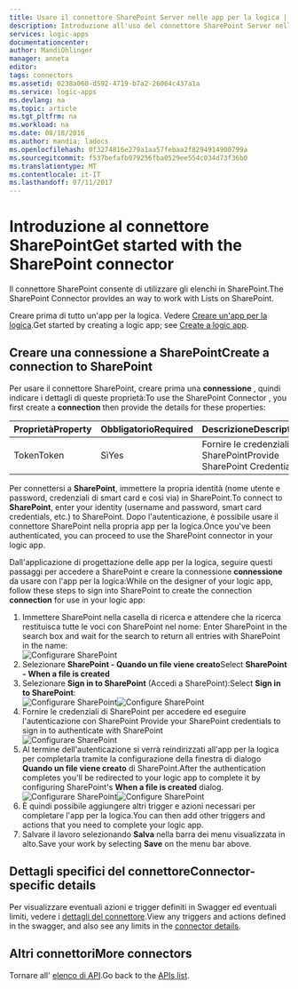 ```yaml
---
title: Usare il connettore SharePoint Server nelle app per la logica | Microsoft Docs
description: Introduzione all'uso del connettore SharePoint Server nelle app per la logica
services: logic-apps
documentationcenter: 
author: MandiOhlinger
manager: anneta
editor: 
tags: connectors
ms.assetid: 0238a060-d592-4719-b7a2-26064c437a1a
ms.service: logic-apps
ms.devlang: na
ms.topic: article
ms.tgt_pltfrm: na
ms.workload: na
ms.date: 08/18/2016
ms.author: mandia; ladocs
ms.openlocfilehash: 0f3274816e279a1aa57febaa2f8294914900799a
ms.sourcegitcommit: f537befafb079256fba0529ee554c034d73f36b0
ms.translationtype: MT
ms.contentlocale: it-IT
ms.lasthandoff: 07/11/2017
---
```

# <a name="get-started-with-the-sharepoint-connector"></a><span data-ttu-id="a1c9c-103">Introduzione al connettore SharePoint</span><span class="sxs-lookup"><span data-stu-id="a1c9c-103">Get started with the SharePoint connector</span></span>
<span data-ttu-id="a1c9c-104">Il connettore SharePoint consente di utilizzare gli elenchi in SharePoint.</span><span class="sxs-lookup"><span data-stu-id="a1c9c-104">The SharePoint Connector provides an way to work with Lists on SharePoint.</span></span>

<span data-ttu-id="a1c9c-105">Creare prima di tutto un'app per la logica. Vedere [Creare un'app per la logica](../logic-apps/logic-apps-create-a-logic-app.md).</span><span class="sxs-lookup"><span data-stu-id="a1c9c-105">Get started by creating a logic app; see [Create a logic app](../logic-apps/logic-apps-create-a-logic-app.md).</span></span>

## <a name="create-a-connection-to-sharepoint"></a><span data-ttu-id="a1c9c-106">Creare una connessione a SharePoint</span><span class="sxs-lookup"><span data-stu-id="a1c9c-106">Create a connection to SharePoint</span></span>
<span data-ttu-id="a1c9c-107">Per usare il connettore SharePoint, creare prima una **connessione** , quindi indicare i dettagli di queste proprietà:</span><span class="sxs-lookup"><span data-stu-id="a1c9c-107">To use the SharePoint Connector , you first create a **connection** then provide the details for these properties:</span></span> 

| <span data-ttu-id="a1c9c-108">Proprietà</span><span class="sxs-lookup"><span data-stu-id="a1c9c-108">Property</span></span> | <span data-ttu-id="a1c9c-109">Obbligatorio</span><span class="sxs-lookup"><span data-stu-id="a1c9c-109">Required</span></span> | <span data-ttu-id="a1c9c-110">Descrizione</span><span class="sxs-lookup"><span data-stu-id="a1c9c-110">Description</span></span> |
| --- | --- | --- |
| <span data-ttu-id="a1c9c-111">Token</span><span class="sxs-lookup"><span data-stu-id="a1c9c-111">Token</span></span> |<span data-ttu-id="a1c9c-112">Sì</span><span class="sxs-lookup"><span data-stu-id="a1c9c-112">Yes</span></span> |<span data-ttu-id="a1c9c-113">Fornire le credenziali di SharePoint</span><span class="sxs-lookup"><span data-stu-id="a1c9c-113">Provide SharePoint Credentials</span></span> |

<span data-ttu-id="a1c9c-114">Per connettersi a **SharePoint**, immettere la propria identità (nome utente e password, credenziali di smart card e così via) in SharePoint.</span><span class="sxs-lookup"><span data-stu-id="a1c9c-114">To connect to **SharePoint**, enter your identity (username and password, smart card credentials, etc.) to SharePoint.</span></span> <span data-ttu-id="a1c9c-115">Dopo l'autenticazione, è possibile usare il connettore SharePoint nella propria app per la logica.</span><span class="sxs-lookup"><span data-stu-id="a1c9c-115">Once you've been authenticated, you can proceed to use the SharePoint connector  in your logic app.</span></span> 

<span data-ttu-id="a1c9c-116">Dall'applicazione di progettazione delle app per la logica, seguire questi passaggi per accedere a SharePoint e creare la connessione **connessione** da usare con l'app per la logica:</span><span class="sxs-lookup"><span data-stu-id="a1c9c-116">While on the designer of your logic app, follow these steps to sign into SharePoint to create the connection **connection** for use in your logic app:</span></span>

1. <span data-ttu-id="a1c9c-117">Immettere SharePoint nella casella di ricerca e attendere che la ricerca restituisca tutte le voci con SharePoint nel nome: </span><span class="sxs-lookup"><span data-stu-id="a1c9c-117">Enter SharePoint in the search box and wait for the search to return all entries with SharePoint in the name:</span></span>   
   ![Configurare SharePoint][1]  
2. <span data-ttu-id="a1c9c-119">Selezionare **SharePoint - Quando un file viene creato**</span><span class="sxs-lookup"><span data-stu-id="a1c9c-119">Select **SharePoint - When a file is created**</span></span>   
3. <span data-ttu-id="a1c9c-120">Selezionare **Sign in to SharePoint** (Accedi a SharePoint):</span><span class="sxs-lookup"><span data-stu-id="a1c9c-120">Select **Sign in to SharePoint**:</span></span>   
   <span data-ttu-id="a1c9c-121">![Configurare SharePoint][2]</span><span class="sxs-lookup"><span data-stu-id="a1c9c-121">![Configure SharePoint][2]</span></span>    
4. <span data-ttu-id="a1c9c-122">Fornire le credenziali di SharePoint per accedere ed eseguire l'autenticazione con SharePoint </span><span class="sxs-lookup"><span data-stu-id="a1c9c-122">Provide your SharePoint credentials to sign in to authenticate with SharePoint</span></span>   
   ![Configurare SharePoint][3]     
5. <span data-ttu-id="a1c9c-124">Al termine dell'autenticazione si verrà reindirizzati all'app per la logica per completarla tramite la configurazione della finestra di dialogo **Quando un file viene creato** di SharePoint.</span><span class="sxs-lookup"><span data-stu-id="a1c9c-124">After the authentication completes you'll be redirected to your logic app to complete it by configuring SharePoint's **When a file is created** dialog.</span></span>          
   <span data-ttu-id="a1c9c-125">![Configurare SharePoint][4]</span><span class="sxs-lookup"><span data-stu-id="a1c9c-125">![Configure SharePoint][4]</span></span>  
6. <span data-ttu-id="a1c9c-126">È quindi possibile aggiungere altri trigger e azioni necessari per completare l'app per la logica.</span><span class="sxs-lookup"><span data-stu-id="a1c9c-126">You can then add other triggers and actions that you need to complete your logic app.</span></span>   
7. <span data-ttu-id="a1c9c-127">Salvare il lavoro selezionando **Salva** nella barra dei menu visualizzata in alto.</span><span class="sxs-lookup"><span data-stu-id="a1c9c-127">Save your work by selecting **Save** on the menu bar above.</span></span>  

## <a name="connector-specific-details"></a><span data-ttu-id="a1c9c-128">Dettagli specifici del connettore</span><span class="sxs-lookup"><span data-stu-id="a1c9c-128">Connector-specific details</span></span>

<span data-ttu-id="a1c9c-129">Per visualizzare eventuali azioni e trigger definiti in Swagger ed eventuali limiti, vedere i [dettagli del connettore](/connectors/sharepoint/).</span><span class="sxs-lookup"><span data-stu-id="a1c9c-129">View any triggers and actions defined in the swagger, and also see any limits in the [connector details](/connectors/sharepoint/).</span></span>

## <a name="more-connectors"></a><span data-ttu-id="a1c9c-130">Altri connettori</span><span class="sxs-lookup"><span data-stu-id="a1c9c-130">More connectors</span></span>
<span data-ttu-id="a1c9c-131">Tornare all' [elenco di API](apis-list.md).</span><span class="sxs-lookup"><span data-stu-id="a1c9c-131">Go back to the [APIs list](apis-list.md).</span></span>

[1]: ../../includes/media/connectors-create-api-sharepointonline/connectionconfig1.png  
[2]: ../../includes/media/connectors-create-api-sharepointonline/connectionconfig2.png 
[3]: ../../includes/media/connectors-create-api-sharepointonline/connectionconfig3.png
[4]: ../../includes/media/connectors-create-api-sharepointonline/connectionconfig4.png
[5]: ../../includes/media/connectors-create-api-sharepointonline/connectionconfig5.png
